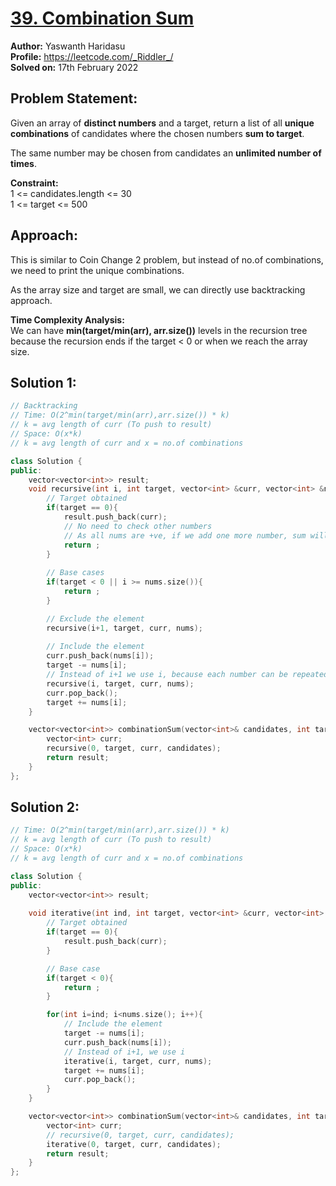 # [39. Combination Sum](https://leetcode.com/problems/combination-sum/)

**Author:** Yaswanth Haridasu <br> 
**Profile:** https://leetcode.com/_Riddler_/ <br>
**Solved on:** 17th February 2022

## Problem Statement:
Given an array of **distinct numbers** and a target, return a list of all **unique combinations** of candidates where the chosen numbers **sum to target**. 

The same number may be chosen from candidates an **unlimited number of times**.

**Constraint:** <br>
1 <= candidates.length <= 30 <br>
1 <= target <= 500

## Approach:

This is similar to Coin Change 2 problem, but instead of no.of combinations, we need to print the unique combinations.

As the array size and target are small, we can directly use backtracking approach.

**Time Complexity Analysis:** <br>
We can have **min(target/min(arr), arr.size())** levels in the recursion tree because the recursion ends if the target < 0 or when we reach the array size.

## Solution 1: 
```cpp
// Backtracking
// Time: O(2^min(target/min(arr),arr.size()) * k) 
// k = avg length of curr (To push to result)
// Space: O(x*k)
// k = avg length of curr and x = no.of combinations

class Solution {
public:
    vector<vector<int>> result;
    void recursive(int i, int target, vector<int> &curr, vector<int> &nums){
        // Target obtained
        if(target == 0){
            result.push_back(curr);
            // No need to check other numbers
            // As all nums are +ve, if we add one more number, sum will be greater than target
            return ;
        }
        
        // Base cases
        if(target < 0 || i >= nums.size()){
            return ;
        }

        // Exclude the element
        recursive(i+1, target, curr, nums);
        
        // Include the element
        curr.push_back(nums[i]);
        target -= nums[i];
        // Instead of i+1 we use i, because each number can be repeated any no.of times
        recursive(i, target, curr, nums);
        curr.pop_back();
        target += nums[i];
    }

    vector<vector<int>> combinationSum(vector<int>& candidates, int target) {
        vector<int> curr;
        recursive(0, target, curr, candidates);
        return result;
    }
};
```
## Solution 2: 
```cpp
// Time: O(2^min(target/min(arr),arr.size()) * k) 
// k = avg length of curr (To push to result)
// Space: O(x*k)
// k = avg length of curr and x = no.of combinations

class Solution {
public:
    vector<vector<int>> result;
    
    void iterative(int ind, int target, vector<int> &curr, vector<int> &nums){
        // Target obtained
        if(target == 0){
            result.push_back(curr);
        }

        // Base case
        if(target < 0){
            return ;
        }

        for(int i=ind; i<nums.size(); i++){
            // Include the element
            target -= nums[i];
            curr.push_back(nums[i]);
            // Instead of i+1, we use i
            iterative(i, target, curr, nums);
            target += nums[i];
            curr.pop_back();
        }
    }

    vector<vector<int>> combinationSum(vector<int>& candidates, int target) {
        vector<int> curr;
        // recursive(0, target, curr, candidates);
        iterative(0, target, curr, candidates);
        return result;
    }
};
```